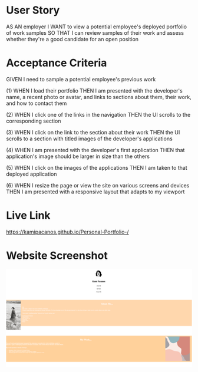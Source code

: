 # User Story 
AS AN employer
I WANT to view a potential employee's deployed portfolio of work samples
SO THAT I can review samples of their work and assess whether they're a good candidate for an open position

# Acceptance Criteria 
GIVEN I need to sample a potential employee's previous work

(1) WHEN I load their portfolio
    THEN I am presented with the developer's name, a recent photo or avatar, and links to sections about them, their work, and how to contact them

(2) WHEN I click one of the links in the navigation
    THEN the UI scrolls to the corresponding section

(3) WHEN I click on the link to the section about their work
    THEN the UI scrolls to a section with titled images of the developer's applications

(4) WHEN I am presented with the developer's first application
    THEN that application's image should be larger in size than the others

(5) WHEN I click on the images of the applications
    THEN I am taken to that deployed application
    
(6) WHEN I resize the page or view the site on various screens and devices
    THEN I am presented with a responsive layout that adapts to my viewport

# Live Link 

https://kamipacanos.github.io/Personal-Portfolio-/


# Website Screenshot 

![](portfolio.png) 

